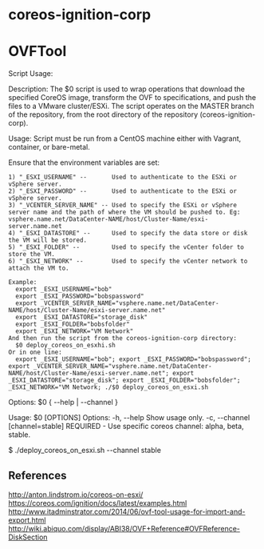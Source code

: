 # coreos-ignition-corp

# OVFTool

Script Usage:

Description:
  The $0 script is used to wrap operations that download the specified CoreOS image, transform the OVF to specifications, and push the files to a VMware cluster/ESXi.
  The script operates on the MASTER branch of the repository, from the root directory of the repository (coreos-ignition-corp).

Usage:
  Script must be run from a CentOS machine either with Vagrant, container, or bare-metal.

  Ensure that the environment variables are set:

    1) "_ESXI_USERNAME" --       Used to authenticate to the ESXi or vSphere server.
    2) "_ESXI_PASSWORD" --       Used to authenticate to the ESXi or vSphere server.
    3) "_VCENTER_SERVER_NAME" -- Used to specify the ESXi or vSphere server name and the path of where the VM should be pushed to. Eg: vsphere.name.net/DataCenter-NAME/host/Cluster-Name/esxi-server.name.net
    4) "_ESXI_DATASTORE" --      Used to specify the data store or disk the VM will be stored.
    5) "_ESXI_FOLDER" --         Used to specify the vCenter folder to store the VM.
    6) "_ESXI_NETWORK" --        Used to specify the vCenter network to attach the VM to.

    Example:
      export _ESXI_USERNAME="bob"
      export _ESXI_PASSWORD="bobspassword"
      export _VCENTER_SERVER_NAME="vsphere.name.net/DataCenter-NAME/host/Cluster-Name/esxi-server.name.net"
      export _ESXI_DATASTORE="storage_disk"
      export _ESXI_FOLDER="bobsfolder"
      export _ESXI_NETWORK="VM Network"
    And then run the script from the coreos-ignition-corp directory:
      $0 deploy_coreos_on_esxhi.sh
    Or in one line:
      export _ESXI_USERNAME="bob"; export _ESXI_PASSWORD="bobspassword"; export _VCENTER_SERVER_NAME="vsphere.name.net/DataCenter-NAME/host/Cluster-Name/esxi-server.name.net"; export _ESXI_DATASTORE="storage_disk"; export _ESXI_FOLDER="bobsfolder"; _ESXI_NETWORK="VM Network; ./$0 deploy_coreos_on_esxi.sh

Options:
  $0 { --help | --channel }

 Usage: $0 [OPTIONS]
  Options:
    -h, --help  Show usage only.
    -c, --channel [channel=stable]  REQUIRED - Use specific coreos channel: alpha, beta, stable.

$ ./deploy_coreos_on_esxi.sh --channel stable

## References

http://anton.lindstrom.io/coreos-on-esxi/
https://coreos.com/ignition/docs/latest/examples.html
http://www.itadminstrator.com/2014/06/ovf-tool-usage-for-import-and-export.html
http://wiki.abiquo.com/display/ABI38/OVF+Reference#OVFReference-DiskSection